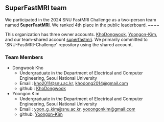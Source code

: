 ## SuperFastMRI team
We participated in the 2024 SNU FastMRI Challenge as a two-person team named **SuperFastMRI**. We ranked 4th place in the public leaderboard. ~~~~

This organization has three owner accounts. [KhoDongwook](https://github.com/KhoDongwook), [Yoongon-Kim](https://github.com/Yoongon-Kim), and our team-shared account [superfastmri](https://github.com/superfastmri). We primarily committed to 'SNU-FastMRI-Challenge' repository using the shared account.

### Team Members
* Dongwook Kho
  - Undergraduate in the Department of Electrical and Computer Engineering, Seoul National University
  - Email : kho2011@snu.ac.kr, khodong2014@gmail.com
  - github : [KhoDongwook](https://github.com/KhoDongwook)
* Yoongon Kim
  - Undergraduate in the Department of Electrical and Computer Engineering, Seoul National University
  - Email : yoon_g_kim@snu.ac.kr, yooongonkim@gmail.com
  - github: [Yoongon-Kim](https://github.com/Yoongon-Kim)
